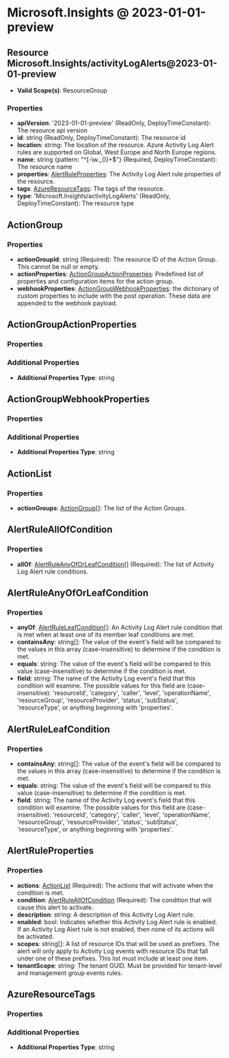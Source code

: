 # Microsoft.Insights @ 2023-01-01-preview

## Resource Microsoft.Insights/activityLogAlerts@2023-01-01-preview
* **Valid Scope(s)**: ResourceGroup
### Properties
* **apiVersion**: '2023-01-01-preview' (ReadOnly, DeployTimeConstant): The resource api version
* **id**: string (ReadOnly, DeployTimeConstant): The resource id
* **location**: string: The location of the resource. Azure Activity Log Alert rules are supported on Global, West Europe and North Europe regions.
* **name**: string {pattern: "^[-\w\._\(\)]+$"} (Required, DeployTimeConstant): The resource name
* **properties**: [AlertRuleProperties](#alertruleproperties): The Activity Log Alert rule properties of the resource.
* **tags**: [AzureResourceTags](#azureresourcetags): The tags of the resource.
* **type**: 'Microsoft.Insights/activityLogAlerts' (ReadOnly, DeployTimeConstant): The resource type

## ActionGroup
### Properties
* **actionGroupId**: string (Required): The resource ID of the Action Group. This cannot be null or empty.
* **actionProperties**: [ActionGroupActionProperties](#actiongroupactionproperties): Predefined list of properties and configuration items for the action group.
* **webhookProperties**: [ActionGroupWebhookProperties](#actiongroupwebhookproperties): the dictionary of custom properties to include with the post operation. These data are appended to the webhook payload.

## ActionGroupActionProperties
### Properties
### Additional Properties
* **Additional Properties Type**: string

## ActionGroupWebhookProperties
### Properties
### Additional Properties
* **Additional Properties Type**: string

## ActionList
### Properties
* **actionGroups**: [ActionGroup](#actiongroup)[]: The list of the Action Groups.

## AlertRuleAllOfCondition
### Properties
* **allOf**: [AlertRuleAnyOfOrLeafCondition](#alertruleanyoforleafcondition)[] (Required): The list of Activity Log Alert rule conditions.

## AlertRuleAnyOfOrLeafCondition
### Properties
* **anyOf**: [AlertRuleLeafCondition](#alertruleleafcondition)[]: An Activity Log Alert rule condition that is met when at least one of its member leaf conditions are met.
* **containsAny**: string[]: The value of the event's field will be compared to the values in this array (case-insensitive) to determine if the condition is met.
* **equals**: string: The value of the event's field will be compared to this value (case-insensitive) to determine if the condition is met.
* **field**: string: The name of the Activity Log event's field that this condition will examine.
The possible values for this field are (case-insensitive): 'resourceId', 'category', 'caller', 'level', 'operationName', 'resourceGroup', 'resourceProvider', 'status', 'subStatus', 'resourceType', or anything beginning with 'properties'.

## AlertRuleLeafCondition
### Properties
* **containsAny**: string[]: The value of the event's field will be compared to the values in this array (case-insensitive) to determine if the condition is met.
* **equals**: string: The value of the event's field will be compared to this value (case-insensitive) to determine if the condition is met.
* **field**: string: The name of the Activity Log event's field that this condition will examine.
The possible values for this field are (case-insensitive): 'resourceId', 'category', 'caller', 'level', 'operationName', 'resourceGroup', 'resourceProvider', 'status', 'subStatus', 'resourceType', or anything beginning with 'properties'.

## AlertRuleProperties
### Properties
* **actions**: [ActionList](#actionlist) (Required): The actions that will activate when the condition is met.
* **condition**: [AlertRuleAllOfCondition](#alertruleallofcondition) (Required): The condition that will cause this alert to activate.
* **description**: string: A description of this Activity Log Alert rule.
* **enabled**: bool: Indicates whether this Activity Log Alert rule is enabled. If an Activity Log Alert rule is not enabled, then none of its actions will be activated.
* **scopes**: string[]: A list of resource IDs that will be used as prefixes. The alert will only apply to Activity Log events with resource IDs that fall under one of these prefixes. This list must include at least one item.
* **tenantScope**: string: The tenant GUID. Must be provided for tenant-level and management group events rules.

## AzureResourceTags
### Properties
### Additional Properties
* **Additional Properties Type**: string

